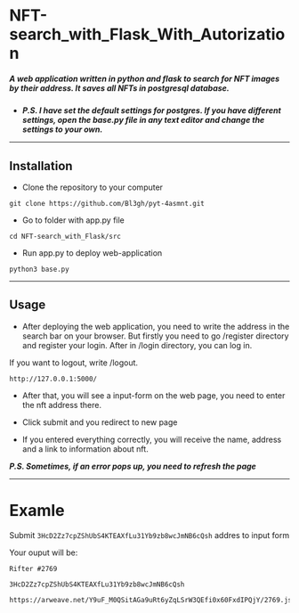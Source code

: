 # NFT-search_with_Flask_With_Autorization

##### A web application written in python and flask to search for NFT images by their address. It saves all NFTs in postgresql database.    

* ___P.S. I have set the default settings for postgres. If you have different    settings, open the base.py file in any text editor and change the settings to your own.___
***
## Installation

* Clone the repository to your computer

```
git clone https://github.com/Bl3gh/pyt-4asmnt.git
```


* Go to folder with app.py file

```
cd NFT-search_with_Flask/src
```
* Run app.py to deploy web-application

```
python3 base.py
```

***

## Usage

* After deploying the web application, you need to write the address in the search bar on your browser. But firstly you need to go /register directory and register your login. After in /login directory, you can log in. 

If you want to logout, write /logout.

```
http://127.0.0.1:5000/
```
* After that, you will see a input-form on the web page, you need to enter the nft address there.

* Click submit and you redirect to new page

* If you entered everything correctly, you will receive the name, address and a link to information about nft.

___P.S. Sometimes, if an error pops up, you need to refresh the page___

***

# Examle

Submit ```3HcD2Zz7cpZShUbS4KTEAXfLu31Yb9zb8wcJmNB6cQsh``` addres to input form

Your ouput will be:
```
Rifter #2769

3HcD2Zz7cpZShUbS4KTEAXfLu31Yb9zb8wcJmNB6cQsh

https://arweave.net/Y9uF_M0QSitAGa9uRt6yZqLSrW3QEfi0x60FxdIPQjY/2769.json
